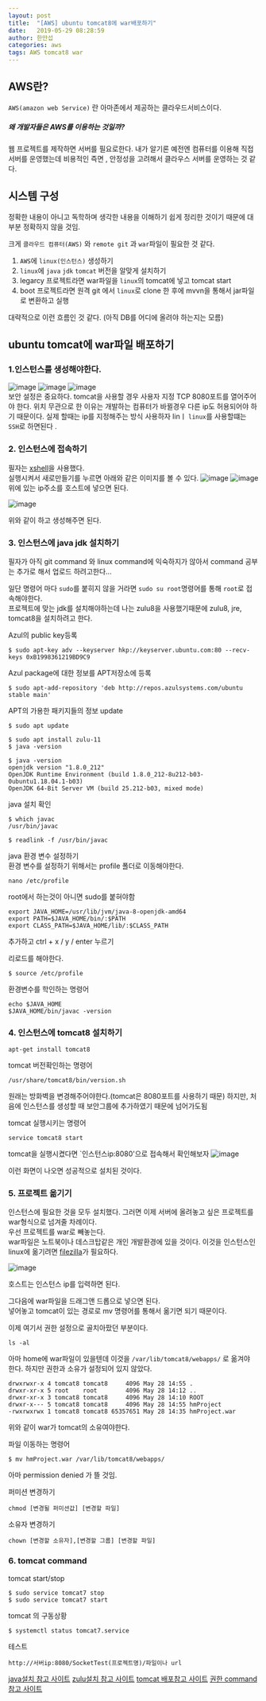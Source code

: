 ```yaml
---
layout: post
title:  "[AWS] ubuntu tomcat8에 war배포하기"
date:   2019-05-29 08:28:59
author: 한만섭
categories: aws
tags: AWS tomcat8 war
---
```



## AWS란?

`AWS(amazon web Service)` 란 아마존에서 제공하는 클라우드서비스이다.  
##### 왜 개발자들은 AWS를 이용하는 것일까? 
웹 프로젝트를 제작하면 서버를 필요로한다. 내가 알기론 예전엔 컴퓨터를 이용해 직접 서버를 운영했는데 비용적인 즉면 , 안정성을 고려해서 클라우스 서버를
운영하는 것 같다.


## 시스템 구성 

정확한 내용이 아니고 독학하며 생각한 내용을 이해하기 쉽게 정리한 것이기 때문에 대부분 정확하지 않을 것임.

크게 `클라우드 컴퓨터(AWS)` 와 `remote git` 과 `war`파일이 필요한 것 같다.  
1. `AWS`에 `linux(인스턴스)` 생성하기  
2. `linux`에 `java` `jdk` `tomcat` 버전을 알맞게 설치하기 
3. legarcy 프로젝트라면 war파일을 `linux`의 tomcat에 넣고 tomcat start
4. boot 프로젝트라면 원격 git 에서 `linux`로 clone 한 후에 mvvn을 통해서 jar파일로 변환하고 실행  

대략적으로 이런 흐름인 것 같다. (아직 DB를 어디에 올려야 하는지는 모름)  

## ubuntu tomcat에 war파일 배포하기 

### 1.인스턴스를 생성해야한다. 
![image](https://user-images.githubusercontent.com/46010705/58495735-29af6380-81b3-11e9-92e9-873419aec222.png)
![image](https://user-images.githubusercontent.com/46010705/58495769-4350ab00-81b3-11e9-9281-588f90cf2fa7.png)
![image](https://user-images.githubusercontent.com/46010705/58495818-6b400e80-81b3-11e9-8074-44101b2f837d.png)  
보안 설정은 중요하다. tomcat을 사용할 경우 사용자 지정 TCP 8080포트를 열어주어야 한다. 
위치 무관으로 한 이유는 개발하는 컴퓨터가 바뀔경우 다른 ip도 허용되어야 하기 때문이다. 실제 할때는 ip를 지정해주는 방식 사용하자 linㅣ
`linux`를 사용할떄는 `SSH`로 하면된다 . 



### 2. 인스턴스에 접속하기 

필자는 [xshell](https://www.netsarang.com/ko/xshell/)을 사용했다.  
실행시켜서 새로만들기를 누르면 아래와 같은 이미지를 볼 수 있다. 
![image](https://user-images.githubusercontent.com/46010705/58496048-ffaa7100-81b3-11e9-85a6-4e6ff414bbf7.png)
![image](https://user-images.githubusercontent.com/46010705/58496153-3ed8c200-81b4-11e9-8f79-a992a61f8b5e.png)  
위에 있는 ip주소를 호스트에 넣으면 된다.  


![image](https://user-images.githubusercontent.com/46010705/58496190-5c0d9080-81b4-11e9-893a-1e8f5fe05d2f.png)  


위와 같이 하고 생성해주면 된다. 

### 3. 인스턴스에 java jdk 설치하기 

필자가 아직 git command 와 linux command에 익숙하지가 않아서 command 공부는 추가로 해서 업로드 하려고한다...

일단 명령어 마다 `sudo`를 붙히지 않을 거라면 `sudo su root`명령어를 통해 `root`로 접속해야한다.  
프로젝트에 맞는 jdk를 설치해야하는데 나는 zulu8을 사용했기때문에 zulu8, jre, tomcat8을 설치하려고 한다.  


Azul의 public key등록
```shell
$ sudo apt-key adv --keyserver hkp://keyserver.ubuntu.com:80 --recv-keys 0xB1998361219BD9C9
```

Azul package에 대한 정보를 APT저장소에 등록
```
$ sudo apt-add-repository 'deb http://repos.azulsystems.com/ubuntu stable main'
```

APT의 가용한 패키지들의 정보 update
```
$ sudo apt update
```

```
$ sudo apt install zulu-11
$ java -version
```
```
$ java -version
openjdk version "1.8.0_212"
OpenJDK Runtime Environment (build 1.8.0_212-8u212-b03-0ubuntu1.18.04.1-b03)
OpenJDK 64-Bit Server VM (build 25.212-b03, mixed mode)
```

java 설치 확인 
```
$ which javac
/usr/bin/javac
```
```
$ readlink -f /usr/bin/javac
```

java 환경 변수 설정하기  
환경 변수를 설정하기 위해서는 profile 폴더로 이동해야한다. 
```
nano /etc/profile
```
root에서 하는것이 아니면 sudo를 붙혀야함  
```
export JAVA_HOME=/usr/lib/jvm/java-8-openjdk-amd64
export PATH=$JAVA_HOME/bin/:$PATH
export CLASS_PATH=$JAVA_HOME/lib/:$CLASS_PATH
```
추가하고 ctrl + x / y / enter 누르기  

리로드를 해야한다. 
```
$ source /etc/profile
``` 

환경변수를 학인하는 명령어 
```
echo $JAVA_HOME
$JAVA_HOME/bin/javac -version
```


### 4. 인스턴스에 tomcat8 설치하기 

```
apt-get install tomcat8
```
tomcat 버전확인하는 명령어 
```
/usr/share/tomcat8/bin/version.sh
```

원래는 방화벽을 변경해주어야한다.(tomcat은 8080포트를 사용하기 때문) 하지만, 처음에 인스턴스를 생성할 때 보안그룹에 추가하였기 때문에 넘어가도됨 

tomcat 실행시키는 명령어 
```
service tomcat8 start
```

tomcat을 실행시켰다면 `인스턴스ip:8080'으로 접속해서 확인해보자 
![image](https://user-images.githubusercontent.com/46010705/58497528-1acab000-81b7-11e9-9a1f-20b220cfc71b.png)  


이런 화면이 나오면 성공적으로 설치된 것이다. 


### 5. 프로젝트 옮기기 

인스턴스에 필요한 것을 모두 설치했다. 그러면 이제 서버에 올려놓고 싶은 프로젝트를 war형식으로 넘겨줄 차례이다.   
우선 프로젝트를 war로 빼놓는다.   
war파일은 노트북이나 데스크탑같은 개인 개발환경에 있을 것이다. 이것을 인스턴스인 linux에 옮기려면 [filezilla](https://filezilla-project.org)가 필요하다.

![image](https://user-images.githubusercontent.com/46010705/58497813-b8be7a80-81b7-11e9-9bbd-5daecd7ee681.png)


호스트는 인스턴스 ip를 입력하면 된다.  

그다음에 war파일을 드래그앤 드롭으로 넣으면 된다.  
넣어놓고 tomcat이 있는 경로로 mv 명령어를 통해서 옮기면 되기 때문이다. 

이제 여기서 권한 설정으로 골치아팠던 부분이다. 
```
ls -al
``` 

아마 home에 war파일이 있을텐데 이것을 `/var/lib/tomcat8/webapps/` 로 옮겨야 한다.
하지만 권한과 소유가 설정되어 있지 않았다.
```
drwxrwxr-x 4 tomcat8 tomcat8     4096 May 28 14:55 .
drwxr-xr-x 5 root    root        4096 May 28 14:12 ..
drwxr-xr-x 3 tomcat8 tomcat8     4096 May 28 14:10 ROOT
drwxr-x--- 5 tomcat8 tomcat8     4096 May 28 14:55 hmProject
-rwxrwxrwx 1 tomcat8 tomcat8 65357651 May 28 14:35 hmProject.war

```

위와 같이 war가 tomcat의 소유여야한다. 

파일 이동하는 명령어 
```
$ mv hmProject.war /var/lib/tomcat8/webapps/
```

아마 permission denied 가 뜰 것임.


퍼미션 변경하기 
```
chmod [변경될 퍼미션값] [변경할 파일]
```

소유자 변경하기 
```
chown [변경할 소유자],[변경할 그룹] [변경할 파일]
```

### 6. tomcat command


tomcat start/stop
```
$ sudo service tomcat7 stop
$ sudo service tomcat7 start
```

tomcat 의 구동상황
```
$ systemctl status tomcat7.service
```

테스트
```
http://서버ip:8080/SocketTest(프로젝트명)/파일이나 url
```

[java설치 참고 사이트](https://minimi22.tistory.com/5?category=768638)
[zulu설치 참고 사이트](http://geeks.underslow.com/36/)
[tomcat 배포참고 사이트](http://blog.naver.com/PostView.nhn?blogId=loverman85&logNo=221073024524&categoryNo=35&parentCategoryNo=0&viewDate=&currentPage=1&postListTopCurrentPage=1&from=postView)
[권한 command 참고 사이트](https://conory.com/blog/19194)

